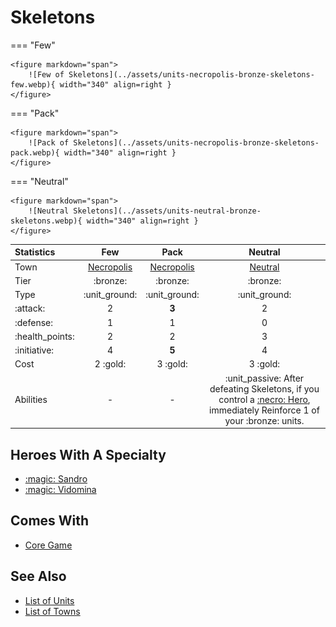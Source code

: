 # Skeletons

=== "Few"

    <figure markdown="span">
        ![Few of Skeletons](../assets/units-necropolis-bronze-skeletons-few.webp){ width="340" align=right }
    </figure>

=== "Pack"

    <figure markdown="span">
        ![Pack of Skeletons](../assets/units-necropolis-bronze-skeletons-pack.webp){ width="340" align=right }
    </figure>

=== "Neutral"

    <figure markdown="span">
        ![Neutral Skeletons](../assets/units-neutral-bronze-skeletons.webp){ width="340" align=right }
    </figure>


| Statistics | Few | Pack | Neutral |
| :--- | :---: | :---: | :---: |
| Town | [Necropolis](../towns/necropolis.md) | [Necropolis](../towns/necropolis.md) | [Neutral](../towns/neutral.md) |
| Tier | :bronze: | :bronze: | :bronze: |
| Type | :unit_ground: | :unit_ground: | :unit_ground: |
| :attack: | 2 | **3** | 2 |
| :defense: | 1 | 1 | 0 |
| :health_points: | 2 | 2 | 3 |
| :initiative: | 4 | **5** | 4 |
| Cost | 2 :gold: | 3 :gold: | 3 :gold: |
| Abilities | - | - | :unit_passive: After defeating Skeletons, if you control a [:necro: Hero](../towns/necropolis.md#heroes), immediately Reinforce 1 of your :bronze: units. |


## Heroes With A Specialty

- [:magic: Sandro](../heroes/sandro.md#specialty)
- [:magic: Vidomina](../heroes/vidomina.md#specialty)


## Comes With

- [Core Game](../content/core_game.md)


## See Also

- [List of Units](index.md)
- [List of Towns](../towns/index.md)